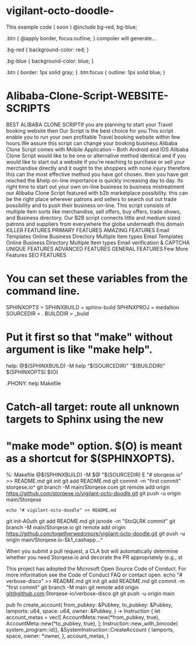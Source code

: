 # vigilant-octo-doodle-
This example code ( soon )
@include bg-red, bg-blue;

.btn {
    @apply border, focus:outline;
}
compoler will generate...

.bg-red {
    background-color: red;
}

.bg-blue {
    background-color: blue;
}

.btn {
    border: 1px solid gray;
}
.btn:focus {
    outline: 1px solid blue;
}
# Alibaba-Clone-Script-WEBSITE-SCRIPTS
BEST ALIBABA CLONE SCRIPTIf you are planning to start your Travel booking website then Our Script is the best choice for you.This script enable you to run your own profitable Travel booking website within few hours.We assure this script can change your booking business
Alibaba Clone Script comes with Mobile Application – Both Android and IOS
Alibaba Clone Script would like to be one or alternative method identical and if you would like to start out a website if you're reaching to purchase or sell your merchandise directly and it ought to the shoppers with none injury therefore this can the most effective method you have got chosen. then you have got reached the &help on-line importance is quickly increasing day to day. Its right time to start out your own on-line business to business mistreatment our Alibaba Clone Script featured with b2b marketplace possibility. this can be the right place wherever patrons and sellers to search out out trade possibility and to push their business on-line. This script consists of multiple item sorts like merchandise, sell offers, buy offers, trade shows, and Business directory. Our B2B script connects little and medium sized patrons and suppliers from everywhere the globe underneath this domain
KILLER FEATURES
PRIMARY FEATURES
AMAZING FEATURES
Email Templates
Online Business Directory
Multiple Item types
Email Templates
Online Business Directory
Multiple Item types
Email verification & CAPTCHA
UNIQUE FEATURES
ADVANCED FEATURES
GENERAL FEATURES
Few More Features
SEO FEATURES
#

# You can set these variables from the command line.
SPHINXOPTS    =
SPHINXBUILD   = sphinx-build
SPHINXPROJ    = medallion
SOURCEDIR     = .
BUILDDIR      = _build

# Put it first so that "make" without argument is like "make help".
help:
	@$(SPHINXBUILD) -M help "$(SOURCEDIR)" "$(BUILDDIR)" $(SPHINXOPTS) $(O)

.PHONY: help Makefile

# Catch-all target: route all unknown targets to Sphinx using the new
# "make mode" option.  $(O) is meant as a shortcut for $(SPHINXOPTS).
%: Makefile
	@$(SPHINXBUILD) -M $@ "$(SOURCEDIR)
      E "# storqese.io" >> README.md
git init
git add README.md
git commit -m "first commit" storqese.io^
git branch -M main/Storqese.com
git remote add origin https://github.com/storqese.io/vigilant-octo-doodle.git
git push -u origin main/Storqese
    


    echo "# vigilant-octo-doodle" >> README.md
git init-A0uth
git add README.md
git jsnode -m "StoQLRK commit"
git branch -M main/Storqese.io
git remote add origin https://github.com/togetherwedomore/vigilant-octo-doodle.git
git push -u origin main/Storqese.io-Sk1_cashapp...^


When you submit a pull request, a CLA bot will automatically determine whether you need Storqese.io and decorate the PR appropriately (e.g., st

This project has adopted the Microsoft Open Source Code of Conduct. For more information see the Code of Conduct FAQ or contact open.
echo "# verbose-disco" >> README.md
git init
git add README.md
git commit -m "first commit"
git branch -M main
git remote add origin git@github.com:Storqese-io/verbose-disco.git
git push -u origin main

pub fn create_account(
    from_pubkey: &Pubkey,
    to_pubkey: &Pubkey,
    lamports: u64,
    space: u64,
    owner: &Pubkey,
) -> Instruction {
    let account_metas = vec![
        AccountMeta::new(*from_pubkey, true),
        AccountMeta::new(*to_pubkey, true),
    ];
    Instruction::new_with_bincode(
        system_program::id(),
        &SystemInstruction::CreateAccount {
            lamports,
            space,
            owner: *owner,
        },
        account_metas,
    )
